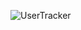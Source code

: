 ![UserTracker](https://user-images.githubusercontent.com/10375659/123340210-875e3780-d554-11eb-8823-40fa986f2c8b.gif)

